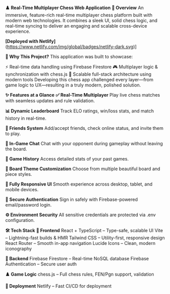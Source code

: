 **♟️ Real-Time Multiplayer Chess Web Application**
**🎯 Overview**
An immersive, feature-rich real-time multiplayer chess platform built with modern web technologies. It combines a sleek UI, solid chess logic, and real-time syncing to deliver an engaging and scalable cross-device experience.

**[Deployed with Netlify]**
(https://www.netlify.com/img/global/badges/netlify-dark.svg)]

**🌟 Why This Project?**
This application was built to showcase:

⚡ Real-time data handling using Firebase Firestore
🎮 Multiplayer logic & synchronization with chess.js
🧱 Scalable full-stack architecture using modern tools
Developing this chess app challenged every layer—from game logic to UX—resulting in a truly modern, polished solution.

**✨ Features at a Glance**
**✅ Real-Time Multiplayer**
Play live chess matches with seamless updates and rule validation.

**📊 Dynamic Leaderboard**
Track ELO ratings, win/loss stats, and match history in real-time.

**👥 Friends System**
Add/accept friends, check online status, and invite them to play.

**💬 In-Game Chat**
Chat with your opponent during gameplay without leaving the board.

**📜 Game History**
Access detailed stats of your past games.

**🎨 Board Theme Customization**
Choose from multiple beautiful board and piece styles.

**📱 Fully Responsive UI**
Smooth experience across desktop, tablet, and mobile devices.

**🔐 Secure Authentication**
Sign in safely with Firebase-powered email/password login.

**⚙️ Environment Security**
All sensitive credentials are protected via .env configuration.

**🛠️ Tech Stack**
**🔧 Frontend**
React + TypeScript – Type-safe, scalable UI
Vite – Lightning-fast builds & HMR
Tailwind CSS – Utility-first, responsive design
React Router – Smooth in-app navigation
Lucide Icons – Clean, modern iconography

**🔌 Backend**
Firebase Firestore – Real-time NoSQL database
Firebase Authentication – Secure user auth

**♟️ Game Logic**
chess.js – Full chess rules, FEN/Pgn support, validation

**🚀 Deployment**
Netlify – Fast CI/CD for deployment

